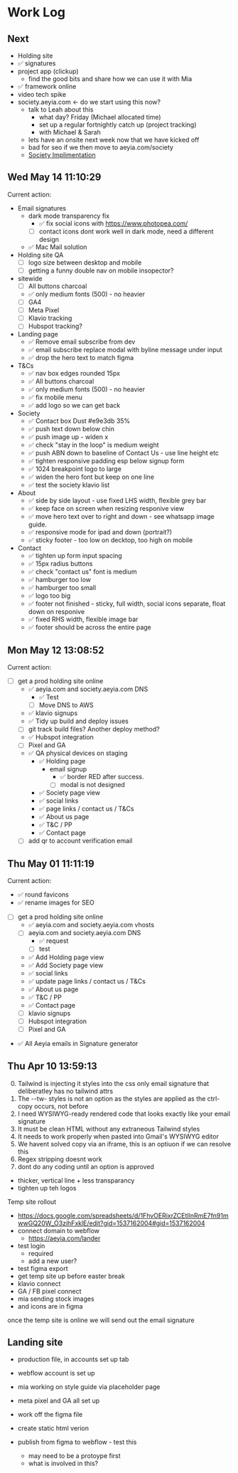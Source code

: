 # Work Log

## Next
- Holding site
- ✅ signatures
- project app (clickup)
  - find the good bits and share how we can use it with Mia
- ✅ framework online
- video tech spike
- society.aeyia.com <- do we start using this now?
  - talk to Leah about this
    - what day? Friday (Michael allocated time)
    - set up a regular fortnightly catch up (project tracking)
    - with Michael & Sarah
  - lets have an onsite next week now that we have kicked off
  - bad for seo if we then move to aeyia.com/society
  - [Society Implimentation](https://docs.google.com/document/d/1LKft_wHPVuzz1ZAs5rVwFLoMfmgrG4AB67R5EJnjSrs/edit?tab=t.0)

## Wed May 14 11:10:29

Current action:
- Email signatures
  - dark mode transparency fix
    - ✅ fix social icons with https://www.photopea.com/
    - [ ] contact icons dont work well in dark mode, need a different design
  - ✅ Mac Mail solution
- Holding site QA
  - [ ] logo size between desktop and mobile
  - [ ] getting a funny double nav on mobile insopector?
- sitewide
  - [ ] All buttons charcoal
  - ✅ only medium fonts (500) - no heavier
  - [ ] GA4
  - [ ] Meta Pixel
  - [ ] Klavio tracking
  - [ ] Hubspot tracking?
- Landing page
  - ✅ Remove email subscribe from dev
  - ✅ email subscribe replace modal with byline message under input
  - ✅ drop the hero text to match figma
- T&Cs
  - ✅ nav box edges rounded 15px
  - ✅ All buttons charcoal
  - ✅ only medium fonts (500) - no heavier
  - ✅ fix mobile menu
  - ✅ add logo so we can get back
- Society
  - ✅ Contact box Dust #e9e3db 35%
  - ✅ push text down below chin
  - ✅ push image up - widen x
  - ✅ check "stay in the loop" is medium weight
  - ✅ push ABN down to baseline of Contact Us - use line height etc
  - ✅ tighten responsive padding esp below signup form
  - ✅ 1024 breakpoint logo to large
  - ✅ widen the hero font but keep on one line
  - ✅ test the society klavio list
- About
  - ✅ side by side layout - use fixed LHS width, flexible grey bar
  - ✅ keep face on screen when resizing responive view
  - ✅ move hero text over to right and down - see whatsapp image guide.
  - ✅ responsive mode for ipad and down (portrait?)
  - ✅ sticky footer - too low on decktop, too high on mobile
- Contact
  - ✅ tighten up form input spacing
  - ✅ 15px radius buttons
  - ✅ check "contact us" font is medium
  - ✅ hamburger too low
  - ✅ hamburger too small
  - ✅ logo too big
  - ✅ footer not finished - sticky, full width, social icons separate, float down on responive
  - ✅ fixed RHS width, flexible image bar
  - ✅ footer should be across the entire page


## Mon May 12 13:08:52

Current action:

- [ ] get a prod holding site online
  - ✅ aeyia.com and society.aeyia.com DNS
    - ✅ Test
    - [ ] Move DNS to AWS
  - ✅ klavio signups
  - ✅ Tidy up build and deploy issues
  - [ ] git track build files? Another deploy method?
  - ✅ Hubspot integration
  - [ ] Pixel and GA
  - ✅ QA physical devices on staging
    - ✅ Holding page
      - email signup
        - ✅ border RED after success.
        - [ ] modal is not designed
    - ✅ Society page view
    - ✅ social links
    - ✅ page links / contact us / T&Cs
    - ✅ About us page
    - ✅ T&C / PP
    - ✅ Contact page
  - [ ] add qr to account verification email

## Thu May 01 11:11:19

Current action:

- ✅ round favicons
- ✅ rename images for SEO
- [ ] get a prod holding site online
  - ✅ aeyia.com and society.aeyia.com vhosts
  - [ ] aeyia.com and society.aeyia.com DNS
    - ✅ request
    - [ ] test
  - ✅ Add Holding page view
  - ✅ Add Society page view
  - ✅ social links
  - ✅ update page links / contact us / T&Cs
  - ✅ About us page
  - ✅ T&C / PP
  - ✅ Contact page
  - [ ] klavio signups
  - [ ] Hubspot integration
  - [ ] Pixel and GA
- ✅ All Aeyia emails in Signature generator

## Thu Apr 10 13:59:13

0. Tailwind is injecting it styles into the css only email signature that deliberatley has no tailwind attrs
0. The --tw- styles is not an option as the styles are applied as the ctrl-copy occurs, not before
1. I need WYSIWYG-ready rendered code that looks exactly like your email signature
2. It must be clean HTML without any extraneous Tailwind styles
3. It needs to work properly when pasted into Gmail's WYSIWYG editor
4. We havent solved copy via an iframe, this is an optiuon if we can resolve this
5. Regex stripping doesnt work
6. dont do any coding until an option is approved

- thicker, vertical line + less transparancy
- tighten up teh logos

Temp site rollout
- https://docs.google.com/spreadsheets/d/1FhvOERixrZCEtIlnRmE7fn91mwwGQ20W_O3zihFxklE/edit?gid=1537162004#gid=1537162004
- connect domain to webflow
  - https://aeyia.com/lander
- test login
  - required
  - add a new user?
- test figma export
- get temp site up before easter break
- klavio connect
- GA / FB pixel connect
- mia sending stock images
- and icons are in figma

once the temp site is online we will send out the email signature

## Landing site
- production file, in accounts set up tab
- webflow account is set up
- mia working on style guide via placeholder page
- meta pixel and GA all set up

- work off the figma file
- create static html verion
- publish from figma to webflow - test this
  - may need to be a protoype first
  - what is involved in this?